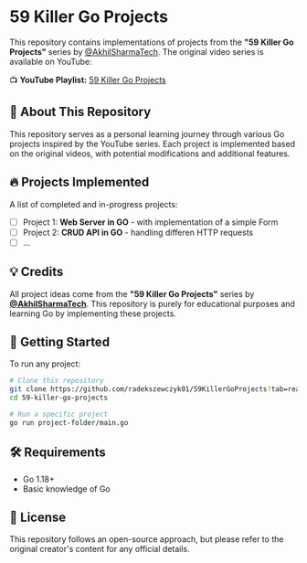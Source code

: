 # 59 Killer Go Projects

This repository contains implementations of projects from the **"59 Killer Go Projects"** series by [@AkhilSharmaTech](https://www.youtube.com/@AkhilSharmaTech). The original video series is available on YouTube:

📺 **YouTube Playlist:** [59 Killer Go Projects](https://www.youtube.com/playlist?list=PL5dTjWUk_cPYztKD7WxVFluHvpBNM28N9)

## 📌 About This Repository
This repository serves as a personal learning journey through various Go projects inspired by the YouTube series. Each project is implemented based on the original videos, with potential modifications and additional features.

## 🔥 Projects Implemented
A list of completed and in-progress projects:
- [ ] Project 1: **Web Server in GO** - with implementation of a simple Form
- [ ] Project 2: **CRUD API in GO** - handling differen HTTP requests
- [ ] ...

## 💡 Credits
All project ideas come from the **"59 Killer Go Projects"** series by **[@AkhilSharmaTech](https://www.youtube.com/@AkhilSharmaTech)**. This repository is purely for educational purposes and learning Go by implementing these projects.

## 🚀 Getting Started
To run any project:
```sh
# Clone this repository
git clone https://github.com/radekszewczyk01/59KillerGoProjects?tab=readme-ov-file
cd 59-killer-go-projects

# Run a specific project
go run project-folder/main.go
```

## 🛠 Requirements
- Go 1.18+
- Basic knowledge of Go

## 📜 License
This repository follows an open-source approach, but please refer to the original creator's content for any official details.

